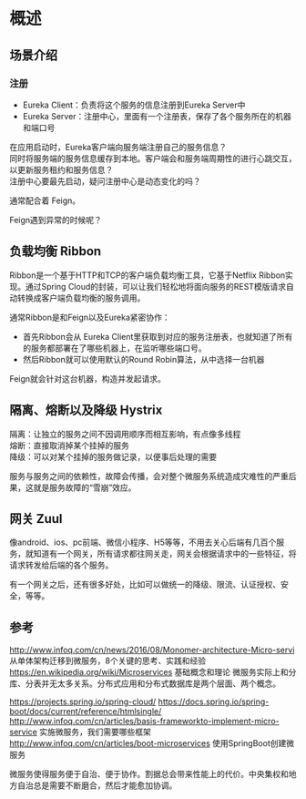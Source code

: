 # 概述

## 场景介绍

### 注册

- Eureka Client：负责将这个服务的信息注册到Eureka Server中  
- Eureka Server：注册中心，里面有一个注册表，保存了各个服务所在的机器和端口号  

在应用启动时，Eureka客户端向服务端注册自己的服务信息？  
同时将服务端的服务信息缓存到本地。客户端会和服务端周期性的进行心跳交互，以更新服务租约和服务信息？  
注册中心要最先启动，疑问注册中心是动态变化的吗？  

通常配合着 Feign。  

Feign遇到异常的时候呢？  

## 负载均衡 Ribbon

Ribbon是一个基于HTTP和TCP的客户端负载均衡工具，它基于Netflix Ribbon实现。通过Spring Cloud的封装，可以让我们轻松地将面向服务的REST模版请求自动转换成客户端负载均衡的服务调用。

通常Ribbon是和Feign以及Eureka紧密协作：  

- 首先Ribbon会从 Eureka Client里获取到对应的服务注册表，也就知道了所有的服务都部署在了哪些机器上，在监听哪些端口号。
- 然后Ribbon就可以使用默认的Round Robin算法，从中选择一台机器

Feign就会针对这台机器，构造并发起请求。  

## 隔离、熔断以及降级 Hystrix

隔离：让独立的服务之间不因调用顺序而相互影响，有点像多线程  
熔断：直接取消掉某个挂掉的服务  
降级：可以对某个挂掉的服务做记录，以便事后处理的需要  

服务与服务之间的依赖性，故障会传播，会对整个微服务系统造成灾难性的严重后果，这就是服务故障的“雪崩”效应。

## 网关 Zuul

像android、ios、pc前端、微信小程序、H5等等，不用去关心后端有几百个服务，就知道有一个网关，所有请求都往网关走，网关会根据请求中的一些特征，将请求转发给后端的各个服务。

有一个网关之后，还有很多好处，比如可以做统一的降级、限流、认证授权、安全，等等。

## 参考

http://www.infoq.com/cn/news/2016/08/Monomer-architecture-Micro-servi 从单体架构迁移到微服务，8个关键的思考、实践和经验
https://en.wikipedia.org/wiki/Microservices 基础概念和理论
微服务实际上和分库、分表并无太多关系。分布式应用和分布式数据库是两个层面、两个概念。

https://projects.spring.io/spring-cloud/
https://docs.spring.io/spring-boot/docs/current/reference/htmlsingle/ 
http://www.infoq.com/cn/articles/basis-frameworkto-implement-micro-service 实施微服务，我们需要哪些框架
http://www.infoq.com/cn/articles/boot-microservices 使用SpringBoot创建微服务

微服务使得服务便于自治、便于协作。割据总会带来性能上的代价。中央集权和地方自治总是需要不断磨合，然后才能愈加协调。